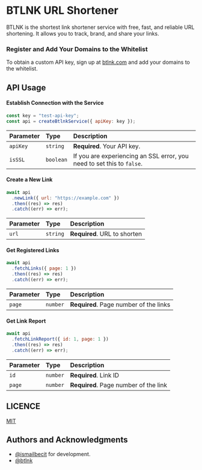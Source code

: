 # BTLNK URL Shortener

BTLNK is the shortest link shortener service with free, fast, and reliable URL shortening. It allows you to track, brand, and share your links.

### Register and Add Your Domains to the Whitelist

To obtain a custom API key, sign up at [btlnk.com](https://btlnk.com) and add your domains to the whitelist.

## API Usage

#### Establish Connection with the Service

```javascript
const key = "test-api-key";
const api = createBtlnkService({ apiKey: key });
```

| Parameter | Type      | Description                                                            |
| :-------- | :-------- | :--------------------------------------------------------------------- |
| `apiKey`  | `string`  | **Required**. Your API key.                                            |
| `isSSL`   | `boolean` | If you are experiencing an SSL error, you need to set this to `false`. |

#### Create a New Link

```javascript
await api
  .newLink({ url: "https://example.com" })
  .then((res) => res)
  .catch((err) => err);
```

| Parameter | Type     | Description                  |
| :-------- | :------- | :--------------------------- |
| `url`     | `string` | **Required**. URL to shorten |

#### Get Registered Links

```javascript
await api
  .fetchLinks({ page: 1 })
  .then((res) => res)
  .catch((err) => err);
```

| Parameter | Type     | Description                            |
| :-------- | :------- | :------------------------------------- |
| `page`    | `number` | **Required**. Page number of the links |

#### Get Link Report

```javascript
await api
  .fetchLinkReport({ id: 1, page: 1 })
  .then((res) => res)
  .catch((err) => err);
```

| Parameter | Type     | Description                           |
| :-------- | :------- | :------------------------------------ |
| `id`      | `number` | **Required**. Link ID                 |
| `page`    | `number` | **Required**. Page number of the link |

## LICENCE

[MIT](https://github.com/ismailbecit/btlnk-short-url/blob/main/LICENSE.txt)

## Authors and Acknowledgments

- [@ismailbecit](https://www.github.com/ismailbecit) for development.
- [@btlnk](https://www.github.com/btlnk)
